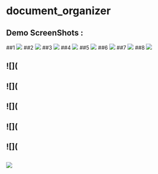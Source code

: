 # document_organizer

## Demo ScreenShots : 

##1 ![](https://github.com/MohammadFahadAlam/Document-Organizer/blob/main/Screenshot_2022-10-20-23-02-53-863_com.ft.document_organizer.jpg)
##2 ![](https://github.com/MohammadFahadAlam/Document-Organizer/blob/main/Screenshot_2022-10-20-23-02-57-123_com.ft.document_organizer.jpg)
##3 ![](https://github.com/MohammadFahadAlam/Document-Organizer/blob/main/Screenshot_2022-10-20-23-03-08-890_com.ft.document_organizer.jpg)
##4 ![](https://github.com/MohammadFahadAlam/Document-Organizer/blob/main/Screenshot_2022-10-20-23-04-10-936_com.ft.document_organizer.jpg)
##5 ![](https://github.com/MohammadFahadAlam/Document-Organizer/blob/main/Screenshot_2022-10-20-23-04-17-812_com.ft.document_organizer.jpg)
##6 ![](https://github.com/MohammadFahadAlam/Document-Organizer/blob/main/Screenshot_2022-10-20-23-11-51-881_com.ft.document_organizer.jpg)
##7 ![](https://github.com/MohammadFahadAlam/Document-Organizer/blob/main/Screenshot_2022-10-20-23-11-57-440_com.ft.document_organizer.jpg)
##8 ![](https://github.com/MohammadFahadAlam/Document-Organizer/blob/main/Screenshot_2022-10-20-23-12-02-172_com.ft.document_organizer.jpg)
## ![](
## ![](
## ![](
## ![](
## ![](
## ![](https://git)
